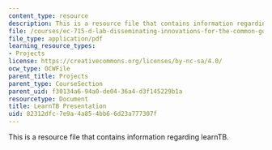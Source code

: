 ```yaml
---
content_type: resource
description: This is a resource file that contains information regarding learnTB.
file: /courses/ec-715-d-lab-disseminating-innovations-for-the-common-good-spring-2007/82312dfc7e9a4a854bb66d23a777307f_MITEC_715S07_learntb_pre.pdf
file_type: application/pdf
learning_resource_types:
- Projects
license: https://creativecommons.org/licenses/by-nc-sa/4.0/
ocw_type: OCWFile
parent_title: Projects
parent_type: CourseSection
parent_uid: f30134a6-94a0-de04-36a4-d3f145229b1a
resourcetype: Document
title: LearnTB Presentation
uid: 82312dfc-7e9a-4a85-4bb6-6d23a777307f
---
```

This is a resource file that contains information regarding learnTB.
